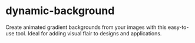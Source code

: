 # dynamic-background
Create animated gradient backgrounds from your images with this easy-to-use tool. Ideal for adding visual flair to designs and applications.
